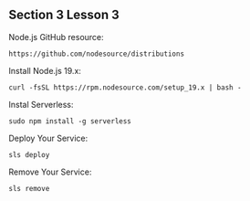 ## Section 3 Lesson 3

Node.js GitHub resource:
```
https://github.com/nodesource/distributions
```

Install Node.js 19.x:
```
curl -fsSL https://rpm.nodesource.com/setup_19.x | bash -
```

Instal Serverless:
```
sudo npm install -g serverless
```

Deploy Your Service:
```
sls deploy
```

Remove Your Service:
```
sls remove
```